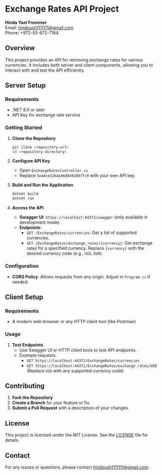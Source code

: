 # Exchange Rates API Project

**Hinda Yael Frommer**  
Email: [hindoush1111111@gmail.com](mailto:hindoush1111111@gmail.com)  
Phone: +972-55-672-7164

## Overview

This project provides an API for retrieving exchange rates for various currencies. It includes both server and client components, allowing you to interact with and test the API efficiently.

## Server Setup

### Requirements
- .NET 8.0 or later
- API Key for exchange rate service

### Getting Started

1. **Clone the Repository**
   ```bash
   git clone <repository-url>
   cd <repository-directory>
   ```

2. **Configure API Key**
   - Open `ExchangeRatesController.cs`
   - Replace `5e4dce3264a9680492897fc9` with your own API key.

3. **Build and Run the Application**
   ```bash
   dotnet build
   dotnet run
   ```

4. **Access the API**
   - **Swagger UI**: `https://localhost:44372/swagger` (only available in development mode)
   - **Endpoints**:
     - `GET /ExchangeRates/currencies`: Get a list of supported currencies.
     - `GET /ExchangeRates/exchange_rates/{currency}`: Get exchange rates for a specified currency. Replace `{currency}` with the desired currency code (e.g., `USD`, `EUR`).

### Configuration
- **CORS Policy**: Allows requests from any origin. Adjust in `Program.cs` if needed.

## Client Setup

### Requirements
- A modern web browser or any HTTP client tool (like Postman)

### Usage

1. **Test Endpoints**
   - Use Swagger UI or HTTP client tools to test API endpoints.
   - Example requests:
     - `GET https://localhost:44372/ExchangeRates/currencies`
     - `GET https://localhost:44372/ExchangeRates/exchange_rates/USD` (Replace `USD` with any supported currency code)

## Contributing

1. **Fork the Repository**
2. **Create a Branch** for your feature or fix.
3. **Submit a Pull Request** with a description of your changes.

## License

This project is licensed under the MIT License. See the [LICENSE](LICENSE) file for details.

## Contact

For any issues or questions, please contact [hindoush1111111@gmail.com](mailto:hindoush1111111@gmail.com).
